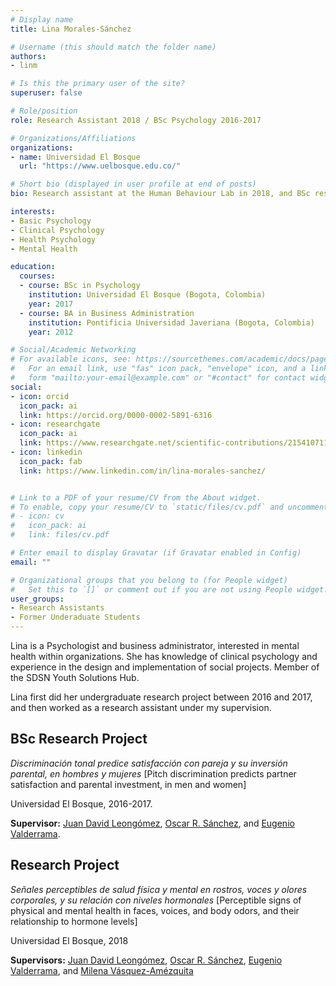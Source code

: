 ```yaml
---
# Display name
title: Lina Morales-Sánchez

# Username (this should match the folder name)
authors:
- linm

# Is this the primary user of the site?
superuser: false

# Role/position
role: Research Assistant 2018 / BSc Psychology 2016-2017

# Organizations/Affiliations
organizations:
- name: Universidad El Bosque
  url: "https://www.uelbosque.edu.co/"

# Short bio (displayed in user profile at end of posts)
bio: Research assistant at the Human Behaviour Lab in 2018, and BSc research project student between 2016 and 2017.

interests:
- Basic Psychology
- Clinical Psychology
- Health Psychology
- Mental Health

education:
  courses:
  - course: BSc in Psychology
    institution: Universidad El Bosque (Bogota, Colombia)
    year: 2017
  - course: BA in Business Administration
    institution: Pontificia Universidad Javeriana (Bogota, Colombia)
    year: 2012

# Social/Academic Networking
# For available icons, see: https://sourcethemes.com/academic/docs/page-builder/#icons
#   For an email link, use "fas" icon pack, "envelope" icon, and a link in the
#   form "mailto:your-email@example.com" or "#contact" for contact widget.
social:
- icon: orcid
  icon_pack: ai
  link: https://orcid.org/0000-0002-5891-6316
- icon: researchgate
  icon_pack: ai
  link: https://www.researchgate.net/scientific-contributions/2154107113-Lina-Morales-Sanchez
- icon: linkedin
  icon_pack: fab
  link: https://www.linkedin.com/in/lina-morales-sanchez/


# Link to a PDF of your resume/CV from the About widget.
# To enable, copy your resume/CV to `static/files/cv.pdf` and uncomment the lines below.
# - icon: cv
#   icon_pack: ai
#   link: files/cv.pdf

# Enter email to display Gravatar (if Gravatar enabled in Config)
email: ""

# Organizational groups that you belong to (for People widget)
#   Set this to `[]` or comment out if you are not using People widget.
user_groups:
- Research Assistants
- Former Underaduate Students
---
```


Lina is a Psychologist and business administrator, interested in mental health within organizations. She has knowledge of clinical psychology and experience in the design and implementation of social projects. Member of the SDSN Youth Solutions Hub.

Lina first did her undergraduate research project between 2016 and 2017, and then worked as a research assistant under my supervision.

## **BSc Research Project**  

*Discriminación tonal predice satisfacción con pareja y su inversión parental, en hombres y mujeres* [Pitch discrimination predicts partner satisfaction and parental investment, in men and women]

Universidad El Bosque, 2016-2017.

**Supervisor:** [Juan David Leongómez](/en/#about), [Oscar R. Sánchez](/en/author/oscar-r-sanchez/), and [Eugenio Valderrama](/en/author/eugenio-valderrama/).

## **Research Project**  

*Señales perceptibles de salud física y mental en rostros, voces y olores corporales, y su relación con niveles hormonales* [Perceptible signs of physical and mental health in faces, voices, and body odors, and their relationship to hormone levels]

Universidad El Bosque, 2018

**Supervisors:** [Juan David Leongómez](/en/#about), [Oscar R. Sánchez](/en/author/oscar-r-sanchez/), [Eugenio Valderrama](/en/author/eugenio-valderrama/), and [Milena Vásquez-Amézquita](/en/author/milena-vasquez-amezquita/)
